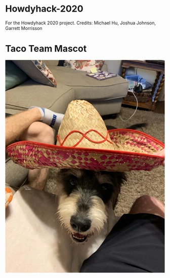 # Howdyhack-2020
For the Howdyhack 2020 project. Credits: Michael Hu, Joshua Johnson, Garrett Morrisson

# Taco Team Mascot
![Roof Doof](/Roof_Doof.jpg)

